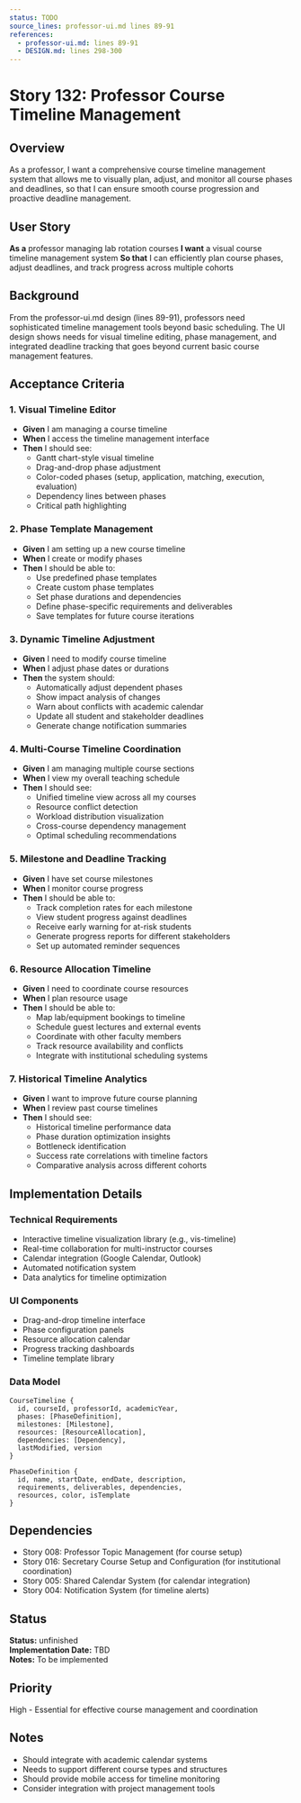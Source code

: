 ```yaml
---
status: TODO
source_lines: professor-ui.md lines 89-91
references:
  - professor-ui.md: lines 89-91
  - DESIGN.md: lines 298-300
---
```


# Story 132: Professor Course Timeline Management

## Overview
As a professor, I want a comprehensive course timeline management system that allows me to visually plan, adjust, and monitor all course phases and deadlines, so that I can ensure smooth course progression and proactive deadline management.

## User Story
**As a** professor managing lab rotation courses
**I want** a visual course timeline management system
**So that** I can efficiently plan course phases, adjust deadlines, and track progress across multiple cohorts

## Background
From the professor-ui.md design (lines 89-91), professors need sophisticated timeline management tools beyond basic scheduling. The UI design shows needs for visual timeline editing, phase management, and integrated deadline tracking that goes beyond current basic course management features.

## Acceptance Criteria

### 1. Visual Timeline Editor
- **Given** I am managing a course timeline
- **When** I access the timeline management interface
- **Then** I should see:
  - Gantt chart-style visual timeline
  - Drag-and-drop phase adjustment
  - Color-coded phases (setup, application, matching, execution, evaluation)
  - Dependency lines between phases
  - Critical path highlighting

### 2. Phase Template Management
- **Given** I am setting up a new course timeline
- **When** I create or modify phases
- **Then** I should be able to:
  - Use predefined phase templates
  - Create custom phase templates
  - Set phase durations and dependencies
  - Define phase-specific requirements and deliverables
  - Save templates for future course iterations

### 3. Dynamic Timeline Adjustment
- **Given** I need to modify course timeline
- **When** I adjust phase dates or durations
- **Then** the system should:
  - Automatically adjust dependent phases
  - Show impact analysis of changes
  - Warn about conflicts with academic calendar
  - Update all student and stakeholder deadlines
  - Generate change notification summaries

### 4. Multi-Course Timeline Coordination
- **Given** I am managing multiple course sections
- **When** I view my overall teaching schedule
- **Then** I should see:
  - Unified timeline view across all my courses
  - Resource conflict detection
  - Workload distribution visualization
  - Cross-course dependency management
  - Optimal scheduling recommendations

### 5. Milestone and Deadline Tracking
- **Given** I have set course milestones
- **When** I monitor course progress
- **Then** I should be able to:
  - Track completion rates for each milestone
  - View student progress against deadlines
  - Receive early warning for at-risk students
  - Generate progress reports for different stakeholders
  - Set up automated reminder sequences

### 6. Resource Allocation Timeline
- **Given** I need to coordinate course resources
- **When** I plan resource usage
- **Then** I should be able to:
  - Map lab/equipment bookings to timeline
  - Schedule guest lectures and external events
  - Coordinate with other faculty members
  - Track resource availability and conflicts
  - Integrate with institutional scheduling systems

### 7. Historical Timeline Analytics
- **Given** I want to improve future course planning
- **When** I review past course timelines
- **Then** I should see:
  - Historical timeline performance data
  - Phase duration optimization insights
  - Bottleneck identification
  - Success rate correlations with timeline factors
  - Comparative analysis across different cohorts

## Implementation Details

### Technical Requirements
- Interactive timeline visualization library (e.g., vis-timeline)
- Real-time collaboration for multi-instructor courses
- Calendar integration (Google Calendar, Outlook)
- Automated notification system
- Data analytics for timeline optimization

### UI Components
- Drag-and-drop timeline interface
- Phase configuration panels
- Resource allocation calendar
- Progress tracking dashboards
- Timeline template library

### Data Model
```
CourseTimeline {
  id, courseId, professorId, academicYear,
  phases: [PhaseDefinition],
  milestones: [Milestone],
  resources: [ResourceAllocation],
  dependencies: [Dependency],
  lastModified, version
}

PhaseDefinition {
  id, name, startDate, endDate, description,
  requirements, deliverables, dependencies,
  resources, color, isTemplate
}
```

## Dependencies
- Story 008: Professor Topic Management (for course setup)
- Story 016: Secretary Course Setup and Configuration (for institutional coordination)
- Story 005: Shared Calendar System (for calendar integration)
- Story 004: Notification System (for timeline alerts)


## Status
**Status:** unfinished  
**Implementation Date:** TBD  
**Notes:** To be implemented
## Priority
High - Essential for effective course management and coordination

## Notes
- Should integrate with academic calendar systems
- Needs to support different course types and structures
- Should provide mobile access for timeline monitoring
- Consider integration with project management tools